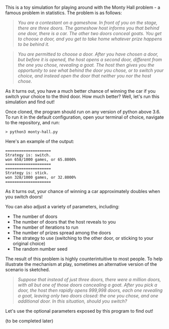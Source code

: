 This is a toy simulation for playing around with the Monty Hall problem - a famous problem in statistics. The problem is as follows:

>_You are a contestant on a gameshow. In front of you on the stage, there are three doors. The gameshow host informs you that behind one door, there is a car. The other two doors conceal goats. You get to choose a door, and you get to take home whatever prize happens to be behind it._

>_You are permitted to choose a door. After you have chosen a door, but before it is opened, the host opens a second door, different from the one you chose, revealing a goat. The host then gives you the opportunity to see what behind the door you chose, or to switch your choice, and instead open the door that neither you nor the host chose._

As it turns out, you have a much better chance of winning the car if you switch your choice to the third door. How much better? Well, let's run this simulation and find out!

Once cloned, the program should run on any version of python above 3.6. To run it in the default configuration, open your terminal of choice, navigate to the repository, and run:

```> python3 monty-hall.py```

Here's an example of the output:

```
====================
Strategy is: switch.
won 658/1000 games, or 65.8000%
====================
====================
Strategy is: stick.
won 328/1000 games, or 32.8000%
====================
```

As it turns out, your chance of winning a car approximately doubles when you switch doors!

You can also adjust a variety of parameters, including:
- The number of doors
- The number of doors that the host reveals to you
- The number of iterations to run
- The number of prizes spread among the doors
- The strategy to use (switching to the other door, or sticking to your original choice)
- The random number seed

The result of this problem is highly counterintuitive to most people. To help illustrate the mechanism at play, sometimes an alternative version of the scenario is sketched.

>_Suppose that instead of just three doors, there were a million doors, with all but one of those doors concealing a goat. After you pick a door, the host then rapidly opens 999,998 doors, each one revealing a goat, leaving only two doors closed: the one you chose, and one additional door. In this situation, should you switch?_

Let's use the optional parameters exposed by this program to find out!

(to be completed later)
